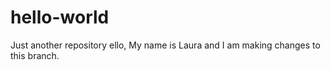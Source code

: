 # hello-world
Just another repository
ello, My name is Laura and I am making changes to this branch.

